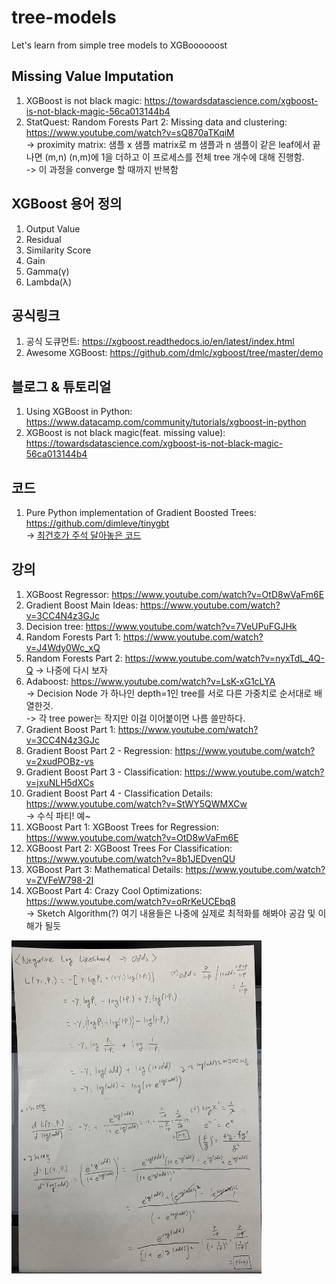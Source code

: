 # tree-models
Let's learn from simple tree models to XGBoooooost


## Missing Value Imputation

1. XGBoost is not black magic: https://towardsdatascience.com/xgboost-is-not-black-magic-56ca013144b4
2. StatQuest: Random Forests Part 2: Missing data and clustering: https://www.youtube.com/watch?v=sQ870aTKqiM  
-> proximity matrix: 샘플 x 샘플 matrix로 m 샘플과 n 샘플이 같은 leaf에서 끝나면 (m,n) (n,m)에 1을 더하고 이 프로세스를 전체 tree 개수에 대해 진행함.  
-> 이 과정을 converge 할 때까지 반복함


## 


## XGBoost 용어 정의

1. Output Value
2. Residual
3. Similarity Score
4. Gain
5. Gamma(γ)
6. Lambda(λ)


## 공식링크

1. 공식 도큐먼트: https://xgboost.readthedocs.io/en/latest/index.html
2. Awesome XGBoost: https://github.com/dmlc/xgboost/tree/master/demo


## 블로그 & 튜토리얼

1. Using XGBoost in Python: https://www.datacamp.com/community/tutorials/xgboost-in-python
2. XGBoost is not black magic(feat. missing value): https://towardsdatascience.com/xgboost-is-not-black-magic-56ca013144b4 


## 코드

1. Pure Python implementation of Gradient Boosted Trees: https://github.com/dimleve/tinygbt  
  -> [최건호가 주석 달아놓은 코드](./tiny-gbt)


## 강의

1. XGBoost Regressor: https://www.youtube.com/watch?v=OtD8wVaFm6E
2. Gradient Boost Main Ideas: https://www.youtube.com/watch?v=3CC4N4z3GJc
3. Decision tree: https://www.youtube.com/watch?v=7VeUPuFGJHk
4. Random Forests Part 1: https://www.youtube.com/watch?v=J4Wdy0Wc_xQ
5. Random Forests Part 2: https://www.youtube.com/watch?v=nyxTdL_4Q-Q -> 나중에 다시 보자
6. Adaboost: https://www.youtube.com/watch?v=LsK-xG1cLYA  
  -> Decision Node 가 하나인 depth=1인 tree를 서로 다른 가중치로 순서대로 배열한것.  
  -> 각 tree power는 작지만 이걸 이어붙이면 나름 쓸만하다.
7. Gradient Boost Part 1: https://www.youtube.com/watch?v=3CC4N4z3GJc
8. Gradient Boost Part 2 - Regression: https://www.youtube.com/watch?v=2xudPOBz-vs
9. Gradient Boost Part 3 - Classification: https://www.youtube.com/watch?v=jxuNLH5dXCs
10. Gradient Boost Part 4 - Classification Details: https://www.youtube.com/watch?v=StWY5QWMXCw  
  -> 수식 파티! 예~
11. XGBoost Part 1: XGBoost Trees for Regression: https://www.youtube.com/watch?v=OtD8wVaFm6E
12. XGBoost Part 2: XGBoost Trees For Classification: https://www.youtube.com/watch?v=8b1JEDvenQU 
13. XGBoost Part 3: Mathematical Details: https://www.youtube.com/watch?v=ZVFeW798-2I
14. XGBoost Part 4: Crazy Cool Optimizations: https://www.youtube.com/watch?v=oRrKeUCEbq8  
-> Sketch Algorithm(?) 여기 내용들은 나중에 실제로 최적화를 해봐야 공감 및 이해가 될듯

<img src="./img/XGBoost%20NLL%20to%20odds.jpg" width="400">
